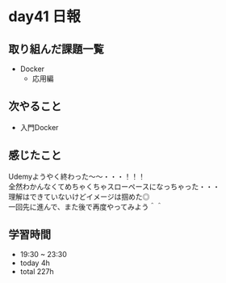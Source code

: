 # day41 日報
## 取り組んだ課題一覧
- Docker
  - 応用編

## 次やること
- 入門Docker

## 感じたこと
Udemyようやく終わった〜〜・・・！！！  
全然わかんなくてめちゃくちゃスローペースになっちゃった・・・   
理解はできていないけどイメージは掴めた◎  
一回先に進んで、また後で再度やってみよう＾＾

## 学習時間
- 19:30 ~ 23:30
- today 4h
- total 227h
